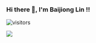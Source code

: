 ### Hi there 👋, I'm Baijiong Lin !!

![visitors](https://visitor-badge.glitch.me/badge?page_id=Baijiong-Lin)

![](https://github-readme-stats.vercel.app/api?username=Baijiong-Lin)

<!-- ![](https://github-readme-stats.vercel.app/api/top-langs/?username=Baijiong-Lin) -->
